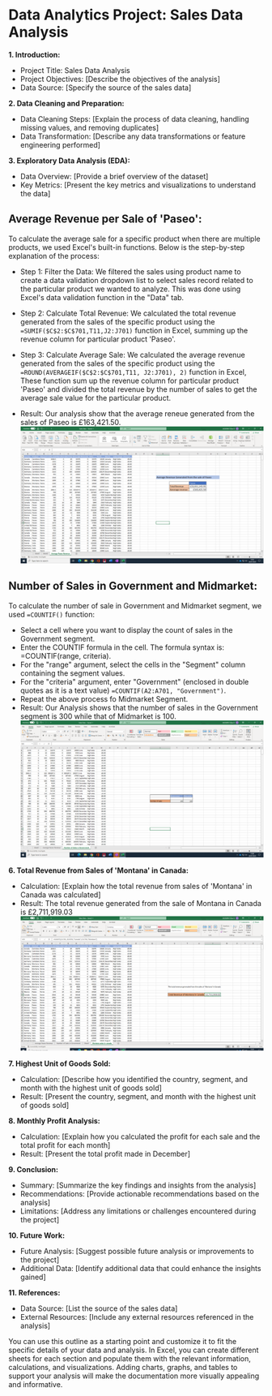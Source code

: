# **Data Analytics Project: Sales Data Analysis**

**1. Introduction:**
- Project Title: Sales Data Analysis
- Project Objectives: [Describe the objectives of the analysis]
- Data Source: [Specify the source of the sales data]

**2. Data Cleaning and Preparation:**
- Data Cleaning Steps: [Explain the process of data cleaning, handling missing values, and removing duplicates]
- Data Transformation: [Describe any data transformations or feature engineering performed]

**3. Exploratory Data Analysis (EDA):**
- Data Overview: [Provide a brief overview of the dataset]
- Key Metrics: [Present the key metrics and visualizations to understand the data]

## **Average Revenue per Sale of 'Paseo':**
To calculate the average sale for a specific product when there are multiple products, we used Excel's built-in functions. Below is the step-by-step explanation of the process:

- Step 1: Filter the Data: We filtered the sales using product name to create a data validation dropdown list to select sales record related to the particular product we wanted to analyze. This was done using Excel's data validation function in the "Data" tab.

- Step 2: Calculate Total Revenue: We calculated the total revenue generated from the sales of the specific product using the ```=SUMIF($C$2:$C$701,T11,J2:J701)``` function in Excel, summing up the revenue column for particular product 'Paseo'.

- Step 3: Calculate Average Sale: We calculated the average revenue generated from the sales of the specific product using the ```=ROUND(AVERAGEIF($C$2:$C$701,T11, J2:J701), 2)``` function in Excel, These function sum up the revenue column for particular product 'Paseo' and divided the total revenue by the number of sales to get the average sale value for the particular product.

- Result: Our analysis show that the average reneue generated from the sales of Paseo is £163,421.50.
  ![](paseo.PNG)

## **Number of Sales in Government and Midmarket:**
To calculate the number of sale in Government and Midmarket segment, we used ```=COUNTIF()``` function:

- Select a cell where you want to display the count of sales in the Government segment.
- Enter the COUNTIF formula in the cell. The formula syntax is: =COUNTIF(range, criteria).
- For the "range" argument, select the cells in the "Segment" column containing the segment values.
- For the "criteria" argument, enter "Government" (enclosed in double quotes as it is a text value) ```=COUNTIF(A2:A701, "Government")```.
- Repeat the above process fo Midmarket Segment.
- Result: Our Analysis shows that the number of sales in the Government segment is 300 while that of Midmarket is 100.
 ![](gov.PNG)

**6. Total Revenue from Sales of 'Montana' in Canada:**
- Calculation: [Explain how the total revenue from sales of 'Montana' in Canada was calculated]
- Result: The total revenue generated from the sale of Montana in Canada is £2,711,919.03
  ![](montana.PNG)

**7. Highest Unit of Goods Sold:**
- Calculation: [Describe how you identified the country, segment, and month with the highest unit of goods sold]
- Result: [Present the country, segment, and month with the highest unit of goods sold]

**8. Monthly Profit Analysis:**
- Calculation: [Explain how you calculated the profit for each sale and the total profit for each month]
- Result: [Present the total profit made in December]

**9. Conclusion:**
- Summary: [Summarize the key findings and insights from the analysis]
- Recommendations: [Provide actionable recommendations based on the analysis]
- Limitations: [Address any limitations or challenges encountered during the project]

**10. Future Work:**
- Future Analysis: [Suggest possible future analysis or improvements to the project]
- Additional Data: [Identify additional data that could enhance the insights gained]

**11. References:**
- Data Source: [List the source of the sales data]
- External Resources: [Include any external resources referenced in the analysis]

You can use this outline as a starting point and customize it to fit the specific details of your data and analysis. In Excel, you can create different sheets for each section and populate them with the relevant information, calculations, and visualizations. Adding charts, graphs, and tables to support your analysis will make the documentation more visually appealing and informative.
